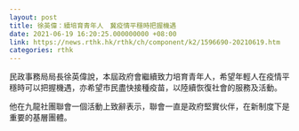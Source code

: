 ```yaml
---
layout: post
title: 徐英偉：續培育青年人　冀疫情平穩時把握機遇　
date: 2021-06-19 16:20:25.000000000 +08:00
link: https://news.rthk.hk/rthk/ch/component/k2/1596690-20210619.htm
categories: rthk
---
```


民政事務局局長徐英偉說，本屆政府會繼續致力培育青年人，希望年輕人在疫情平穩時可以把握機遇，亦希望市民盡快接種疫苗，以陸續恢復社會的服務及活動。

他在九龍社團聯會一個活動上致辭表示，聯會一直是政府堅實伙伴，在新制度下是重要的基層團體。
